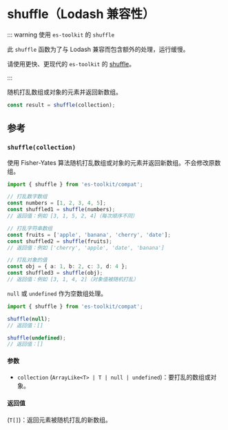 # shuffle（Lodash 兼容性）

::: warning 使用 `es-toolkit` 的 `shuffle`

此 `shuffle` 函数为了与 Lodash 兼容而包含额外的处理，运行缓慢。

请使用更快、更现代的 `es-toolkit` 的 [shuffle](../../array/shuffle.md)。

:::

随机打乱数组或对象的元素并返回新数组。

```typescript
const result = shuffle(collection);
```

## 参考

### `shuffle(collection)`

使用 Fisher-Yates 算法随机打乱数组或对象的元素并返回新数组。不会修改原数组。

```typescript
import { shuffle } from 'es-toolkit/compat';

// 打乱数字数组
const numbers = [1, 2, 3, 4, 5];
const shuffled1 = shuffle(numbers);
// 返回值：例如 [3, 1, 5, 2, 4]（每次顺序不同）

// 打乱字符串数组
const fruits = ['apple', 'banana', 'cherry', 'date'];
const shuffled2 = shuffle(fruits);
// 返回值：例如 ['cherry', 'apple', 'date', 'banana']

// 打乱对象的值
const obj = { a: 1, b: 2, c: 3, d: 4 };
const shuffled3 = shuffle(obj);
// 返回值：例如 [3, 1, 4, 2]（对象值被随机打乱）
```

`null` 或 `undefined` 作为空数组处理。

```typescript
import { shuffle } from 'es-toolkit/compat';

shuffle(null);
// 返回值：[]

shuffle(undefined);
// 返回值：[]
```

#### 参数

- `collection` (`ArrayLike<T> | T | null | undefined`)：要打乱的数组或对象。

#### 返回值

(`T[]`)：返回元素被随机打乱的新数组。

